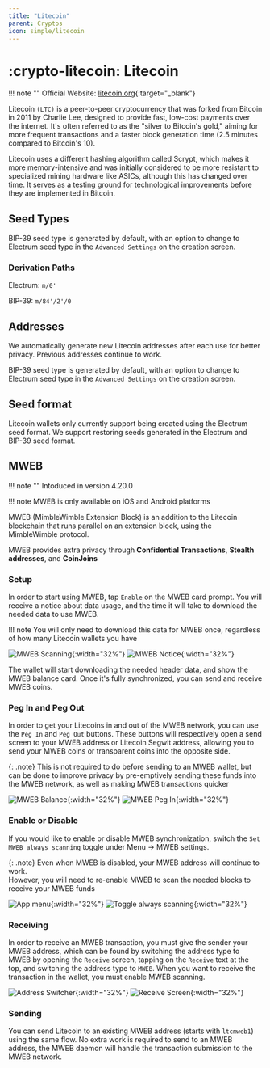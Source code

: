 ```yaml
---
title: "Litecoin"
parent: Cryptos
icon: simple/litecoin
---
```


# :crypto-litecoin: Litecoin

!!! note ""
    Official Website: [litecoin.org](https://litecoin.org/){:target="_blank"}

Litecoin `(LTC)` is a peer-to-peer cryptocurrency that was forked from Bitcoin in 2011 by Charlie Lee, designed to provide fast, low-cost payments over the internet. It's often referred to as the "silver to Bitcoin's gold," aiming for more frequent transactions and a faster block generation time (2.5 minutes compared to Bitcoin's 10). 

Litecoin uses a different hashing algorithm called Scrypt, which makes it more memory-intensive and was initially considered to be more resistant to specialized mining hardware like ASICs, although this has changed over time. It serves as a testing ground for technological improvements before they are implemented in Bitcoin.

## Seed Types

BIP-39 seed type is generated by default, with an option to change to Electrum seed type in the `Advanced Settings` on the creation screen.

### Derivation Paths

Electrum: `m/0'`

BIP-39: `m/84'/2'/0`

## Addresses

We automatically generate new Litecoin addresses after each use for better privacy. Previous addresses continue to work.

BIP-39 seed type is generated by default, with an option to change to Electrum seed type in the `Advanced Settings` on the creation screen.

## Seed format

Litecoin wallets only currently support being created using the Electrum seed format. We support restoring seeds generated in the Electrum and BIP-39 seed format.

## MWEB

!!! note ""
    Intoduced in version 4.20.0

!!! note
    MWEB is only available on iOS and Android platforms

MWEB (MimbleWimble Extension Block) is an addition to the Litecoin blockchain that runs parallel on an extension block, using the MimbleWimble protocol.

MWEB provides extra privacy through **Confidential Transactions**, **Stealth addresses**, and **CoinJoins**

### Setup

In order to start using MWEB, tap `Enable` on the MWEB card prompt.
You will receive a notice about data usage, and the time it will take to download the needed data to use MWEB.

!!! note
    You will only need to download this data for MWEB once, regardless of how many Litecoin wallets you have

![MWEB Scanning](./litecoin/mweb-prompt.png){:width="32%"}
![MWEB Notice](./litecoin/warning.png){:width="32%"}

The wallet will start downloading the needed header data, and show the MWEB balance card. Once it's fully synchronized, you can send and receive MWEB coins.

### Peg In and Peg Out

In order to get your Litecoins in and out of the MWEB network, you can use the `Peg In` and `Peg Out` buttons. These buttons will respectively open a send screen to your MWEB address or Litecoin Segwit address, allowing you to send your MWEB coins or transparent coins into the opposite side.

{: .note}
This is not required to do before sending to an MWEB wallet, but can be done to improve privacy by pre-emptively sending these funds into the MWEB network, as well as making MWEB transactions quicker

![MWEB Balance](./litecoin/mweb.png){:width="32%"}
![MWEB Peg In](./litecoin/pegin.png){:width="32%"}

### Enable or Disable

If you would like to enable or disable MWEB synchronization, switch the `Set MWEB always scanning` toggle under Menu -> MWEB settings.

{: .note}
Even when MWEB is disabled, your MWEB address will continue to work. <br> However, you will need to re-enable MWEB to scan the needed blocks to receive your MWEB funds

![App menu](./litecoin/menu.png){:width="32%"}
![Toggle always scanning](./litecoin/alwaysscan.png){:width="32%"}

### Receiving

In order to receive an MWEB transaction, you must give the sender your MWEB address, which can be found by switching the address type to MWEB by opening the `Receive` screen, tapping on the `Receive` text at the top, and switching the address type to `MWEB`. When you want to receive the transaction in the wallet, you must enable MWEB scanning.

![Address Switcher](./litecoin/address-switcher.png){:width="32%"}
![Receive Screen](./litecoin/receive.png){:width="32%"}

### Sending

You can send Litecoin to an existing MWEB address (starts with `ltcmweb1`) using the same flow. No extra work is required to send to an MWEB address, the MWEB daemon will handle the transaction submission to the MWEB network.